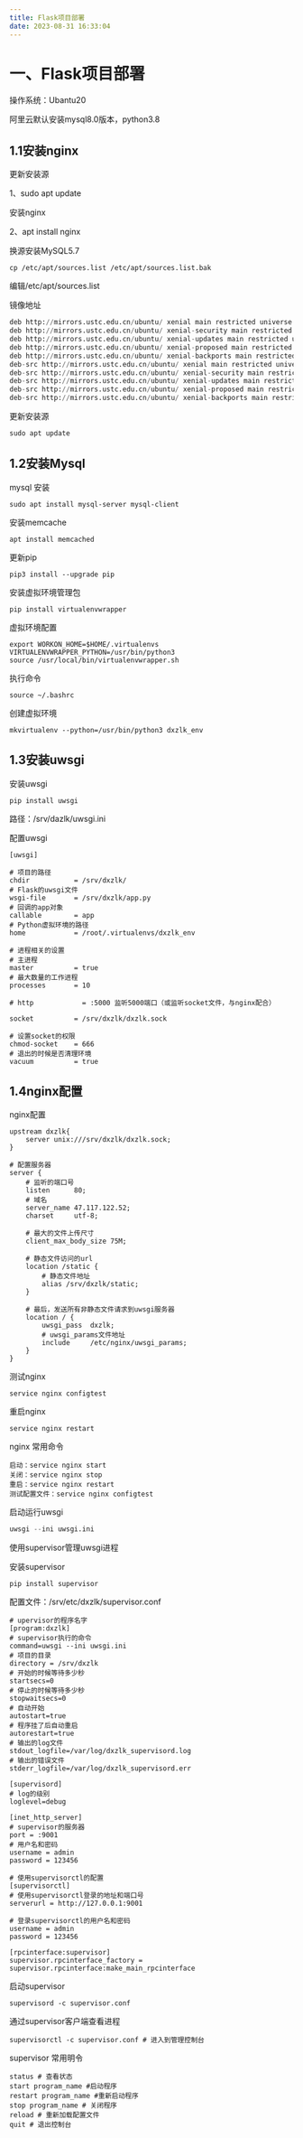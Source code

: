 ```yaml
---
title: Flask项目部署
date: 2023-08-31 16:33:04
---
```


# 一、Flask项目部署



操作系统：Ubantu20



阿里云默认安装mysql8.0版本，python3.8



## 1.1安装nginx



更新安装源



1、sudo apt update



安装nginx



2、apt install nginx



换源安装MySQL5.7



```shell
cp /etc/apt/sources.list /etc/apt/sources.list.bak
```



编辑/etc/apt/sources.list



镜像地址



```python
deb http://mirrors.ustc.edu.cn/ubuntu/ xenial main restricted universe multiverse
deb http://mirrors.ustc.edu.cn/ubuntu/ xenial-security main restricted universe multiverse
deb http://mirrors.ustc.edu.cn/ubuntu/ xenial-updates main restricted universe multiverse
deb http://mirrors.ustc.edu.cn/ubuntu/ xenial-proposed main restricted universe multiverse
deb http://mirrors.ustc.edu.cn/ubuntu/ xenial-backports main restricted universe multiverse
deb-src http://mirrors.ustc.edu.cn/ubuntu/ xenial main restricted universe multiverse
deb-src http://mirrors.ustc.edu.cn/ubuntu/ xenial-security main restricted universe multiverse
deb-src http://mirrors.ustc.edu.cn/ubuntu/ xenial-updates main restricted universe multiverse
deb-src http://mirrors.ustc.edu.cn/ubuntu/ xenial-proposed main restricted universe multiverse
deb-src http://mirrors.ustc.edu.cn/ubuntu/ xenial-backports main restricted universe multiverse
```



更新安装源



```python
sudo apt update
```



## 1.2安装Mysql



mysql 安装



```shell
sudo apt install mysql-server mysql-client
```



安装memcache



```shell
apt install memcached
```



更新pip



```shell
pip3 install --upgrade pip
```



安装虚拟环境管理包



```shell
pip install virtualenvwrapper
```



虚拟环境配置



```shell
export WORKON_HOME=$HOME/.virtualenvs
VIRTUALENVWRAPPER_PYTHON=/usr/bin/python3
source /usr/local/bin/virtualenvwrapper.sh
```



执行命令



```shell
source ~/.bashrc
```



创建虚拟环境



```shell
mkvirtualenv --python=/usr/bin/python3 dxzlk_env
```



## 1.3安装uwsgi



安装uwsgi



```shell
pip install uwsgi
```



路径：/srv/dazlk/uwsgi.ini



配置uwsgi



```shell
[uwsgi]
  
# 项目的路径
chdir           = /srv/dxzlk/
# Flask的uwsgi文件
wsgi-file       = /srv/dxzlk/app.py
# 回调的app对象
callable        = app
# Python虚拟环境的路径
home            = /root/.virtualenvs/dxzlk_env

# 进程相关的设置
# 主进程
master          = true
# 最大数量的工作进程
processes       = 10

# http            = :5000 监听5000端口（或监听socket文件，与nginx配合）

socket          = /srv/dxzlk/dxzlk.sock

# 设置socket的权限
chmod-socket    = 666
# 退出的时候是否清理环境
vacuum          = true
```



## 1.4nginx配置



nginx配置



```shell
upstream dxzlk{
    server unix:///srv/dxzlk/dxzlk.sock;
}

# 配置服务器
server {
    # 监听的端口号
    listen      80;
    # 域名
    server_name 47.117.122.52;
    charset     utf-8;

    # 最大的文件上传尺寸
    client_max_body_size 75M;

    # 静态文件访问的url
    location /static {
        # 静态文件地址
        alias /srv/dxzlk/static; 
    }

    # 最后，发送所有非静态文件请求到uwsgi服务器
    location / {
        uwsgi_pass  dxzlk;
        # uwsgi_params文件地址
        include     /etc/nginx/uwsgi_params;
    }
}
```



测试nginx



```shell
service nginx configtest
```



重启nginx



```shell
service nginx restart
```



nginx 常用命令



```shell
启动：service nginx start
关闭：service nginx stop
重启：service nginx restart
测试配置文件：service nginx configtest
```



启动运行uwsgi



```python
uwsgi --ini uwsgi.ini
```



使用supervisor管理uwsgi进程



安装supervisor



```shell
pip install supervisor
```



配置文件：/srv/etc/dxzlk/supervisor.conf



```shell
# upervisor的程序名字
[program:dxzlk]
# supervisor执行的命令
command=uwsgi --ini uwsgi.ini
# 项目的目录
directory = /srv/dxzlk
# 开始的时候等待多少秒
startsecs=0
# 停止的时候等待多少秒
stopwaitsecs=0
# 自动开始
autostart=true
# 程序挂了后自动重启
autorestart=true
# 输出的log文件
stdout_logfile=/var/log/dxzlk_supervisord.log
# 输出的错误文件
stderr_logfile=/var/log/dxzlk_supervisord.err

[supervisord]
# log的级别
loglevel=debug

[inet_http_server]
# supervisor的服务器
port = :9001
# 用户名和密码
username = admin
password = 123456

# 使用supervisorctl的配置
[supervisorctl]
# 使用supervisorctl登录的地址和端口号
serverurl = http://127.0.0.1:9001

# 登录supervisorctl的用户名和密码
username = admin
password = 123456

[rpcinterface:supervisor]
supervisor.rpcinterface_factory = supervisor.rpcinterface:make_main_rpcinterface
```



启动supervisor



```shell
supervisord -c supervisor.conf
```



通过supervisor客户端查看进程



```shell
supervisorctl -c supervisor.conf # 进入到管理控制台
```



supervisor 常用明令



```shell
status # 查看状态
start program_name #启动程序
restart program_name #重新启动程序
stop program_name # 关闭程序
reload # 重新加载配置文件
quit # 退出控制台
```
